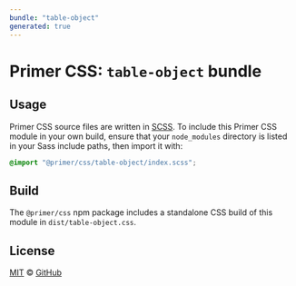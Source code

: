 ```yaml
---
bundle: "table-object"
generated: true
---
```


# Primer CSS: `table-object` bundle

## Usage

Primer CSS source files are written in [SCSS]. To include this Primer CSS module in your own build, ensure that your `node_modules` directory is listed in your Sass include paths, then import it with:

```scss
@import "@primer/css/table-object/index.scss";
```

## Build

The `@primer/css` npm package includes a standalone CSS build of this module in `dist/table-object.css`.

## License

[MIT](https://github.com/primer/css/blob/main/LICENSE) &copy; [GitHub](https://github.com/)


[scss]: https://sass-lang.com/documentation/syntax#scss
